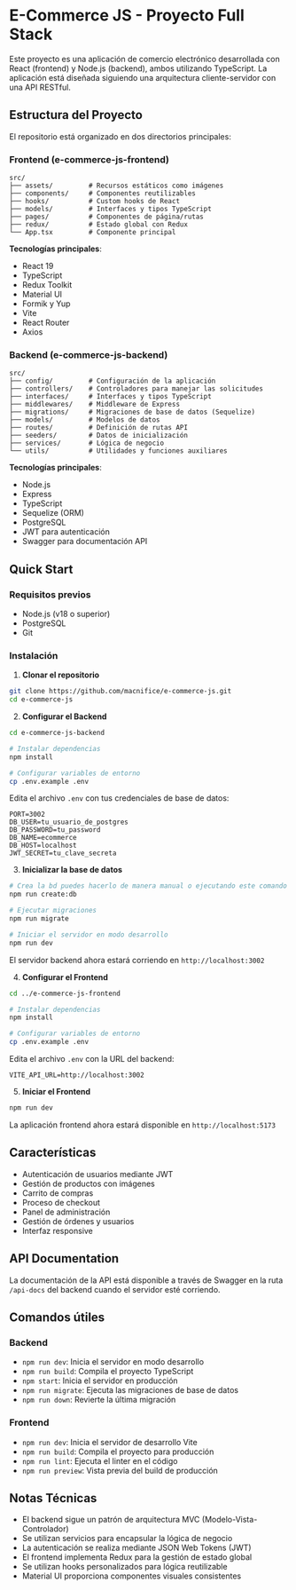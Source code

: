 # E-Commerce JS - Proyecto Full Stack

Este proyecto es una aplicación de comercio electrónico desarrollada con React (frontend) y Node.js (backend), ambos utilizando TypeScript. La aplicación está diseñada siguiendo una arquitectura cliente-servidor con una API RESTful.

## Estructura del Proyecto

El repositorio está organizado en dos directorios principales:

### Frontend (e-commerce-js-frontend)

```
src/
├── assets/         # Recursos estáticos como imágenes
├── components/     # Componentes reutilizables
├── hooks/          # Custom hooks de React
├── models/         # Interfaces y tipos TypeScript
├── pages/          # Componentes de página/rutas
├── redux/          # Estado global con Redux
└── App.tsx         # Componente principal
```

**Tecnologías principales**:

- React 19
- TypeScript
- Redux Toolkit
- Material UI
- Formik y Yup
- Vite
- React Router
- Axios

### Backend (e-commerce-js-backend)

```
src/
├── config/         # Configuración de la aplicación
├── controllers/    # Controladores para manejar las solicitudes
├── interfaces/     # Interfaces y tipos TypeScript
├── middlewares/    # Middleware de Express
├── migrations/     # Migraciones de base de datos (Sequelize)
├── models/         # Modelos de datos
├── routes/         # Definición de rutas API
├── seeders/        # Datos de inicialización
├── services/       # Lógica de negocio
└── utils/          # Utilidades y funciones auxiliares
```

**Tecnologías principales**:

- Node.js
- Express
- TypeScript
- Sequelize (ORM)
- PostgreSQL
- JWT para autenticación
- Swagger para documentación API

## Quick Start

### Requisitos previos

- Node.js (v18 o superior)
- PostgreSQL
- Git

### Instalación

1. **Clonar el repositorio**

```bash
git clone https://github.com/macnifice/e-commerce-js.git
cd e-commerce-js
```

2. **Configurar el Backend**

```bash
cd e-commerce-js-backend

# Instalar dependencias
npm install

# Configurar variables de entorno
cp .env.example .env
```

Edita el archivo `.env` con tus credenciales de base de datos:

```
PORT=3002
DB_USER=tu_usuario_de_postgres
DB_PASSWORD=tu_password
DB_NAME=ecommerce
DB_HOST=localhost
JWT_SECRET=tu_clave_secreta
```

3. **Inicializar la base de datos**

```bash
# Crea la bd puedes hacerlo de manera manual o ejecutando este comando
npm run create:db

# Ejecutar migraciones
npm run migrate

# Iniciar el servidor en modo desarrollo
npm run dev
```

El servidor backend ahora estará corriendo en `http://localhost:3002`

4. **Configurar el Frontend**

```bash
cd ../e-commerce-js-frontend

# Instalar dependencias
npm install

# Configurar variables de entorno
cp .env.example .env
```

Edita el archivo `.env` con la URL del backend:

```
VITE_API_URL=http://localhost:3002
```

5. **Iniciar el Frontend**

```bash
npm run dev
```

La aplicación frontend ahora estará disponible en `http://localhost:5173`

## Características

- Autenticación de usuarios mediante JWT
- Gestión de productos con imágenes
- Carrito de compras
- Proceso de checkout
- Panel de administración
- Gestión de órdenes y usuarios
- Interfaz responsive

## API Documentation

La documentación de la API está disponible a través de Swagger en la ruta `/api-docs` del backend cuando el servidor esté corriendo.

## Comandos útiles

### Backend

- `npm run dev`: Inicia el servidor en modo desarrollo
- `npm run build`: Compila el proyecto TypeScript
- `npm start`: Inicia el servidor en producción
- `npm run migrate`: Ejecuta las migraciones de base de datos
- `npm run down`: Revierte la última migración

### Frontend

- `npm run dev`: Inicia el servidor de desarrollo Vite
- `npm run build`: Compila el proyecto para producción
- `npm run lint`: Ejecuta el linter en el código
- `npm run preview`: Vista previa del build de producción

## Notas Técnicas

- El backend sigue un patrón de arquitectura MVC (Modelo-Vista-Controlador)
- Se utilizan servicios para encapsular la lógica de negocio
- La autenticación se realiza mediante JSON Web Tokens (JWT)
- El frontend implementa Redux para la gestión de estado global
- Se utilizan hooks personalizados para lógica reutilizable
- Material UI proporciona componentes visuales consistentes
